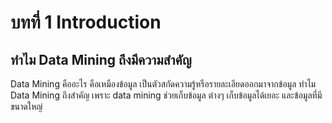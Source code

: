 # บทที่ 1 Introduction

## ทำไม Data Mining ถึงมีความสำคัญ
Data Mining คืออะไร คือเหมืองข้อมูล เป็นตัวสกัดความรู้หรือรายละเอียดออกมาจากข้อมูล
ทำไม Data Mining ถึงสำคัญ เพราะ data mining ช่วยเก็บข้อมูล ต่างๆ เก็บข้อมูลได้เยอะ และข้อมูลที่มีขนาดใหญ่
